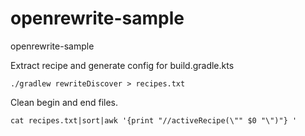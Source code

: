 # openrewrite-sample
openrewrite-sample

Extract recipe and generate config for build.gradle.kts
    
    ./gradlew rewriteDiscover > recipes.txt

Clean begin and end files.
    
    cat recipes.txt|sort|awk '{print "//activeRecipe(\"" $0 "\")"} '

